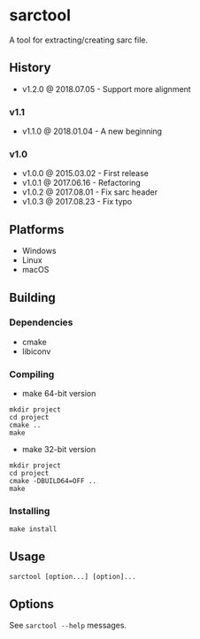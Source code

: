 # sarctool

A tool for extracting/creating sarc file.

## History

- v1.2.0 @ 2018.07.05 - Support more alignment

### v1.1

- v1.1.0 @ 2018.01.04 - A new beginning

### v1.0

- v1.0.0 @ 2015.03.02 - First release
- v1.0.1 @ 2017.06.16 - Refactoring
- v1.0.2 @ 2017.08.01 - Fix sarc header
- v1.0.3 @ 2017.08.23 - Fix typo

## Platforms

- Windows
- Linux
- macOS

## Building

### Dependencies

- cmake
- libiconv

### Compiling

- make 64-bit version
~~~
mkdir project
cd project
cmake ..
make
~~~

- make 32-bit version
~~~
mkdir project
cd project
cmake -DBUILD64=OFF ..
make
~~~

### Installing

~~~
make install
~~~

## Usage

~~~
sarctool [option...] [option]...
~~~

## Options

See `sarctool --help` messages.
